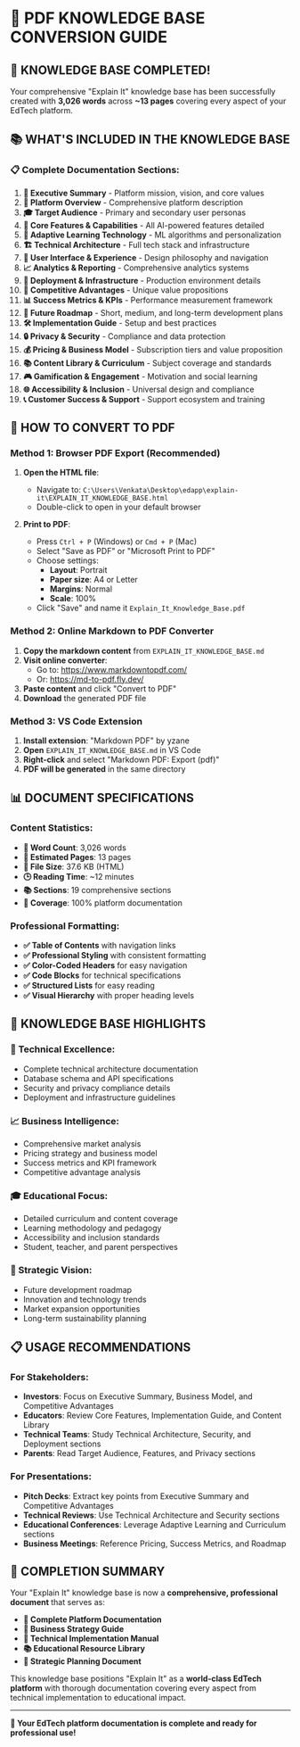# 📄 **PDF KNOWLEDGE BASE CONVERSION GUIDE**

## 🎉 **KNOWLEDGE BASE COMPLETED!**

Your comprehensive "Explain It" knowledge base has been successfully created with **3,026 words** across **~13 pages** covering every aspect of your EdTech platform.

## 📚 **WHAT'S INCLUDED IN THE KNOWLEDGE BASE**

### **📋 Complete Documentation Sections:**

1. **🎯 Executive Summary** - Platform mission, vision, and core values
2. **🏢 Platform Overview** - Comprehensive platform description
3. **🎓 Target Audience** - Primary and secondary user personas
4. **🚀 Core Features & Capabilities** - All AI-powered features detailed
5. **🧠 Adaptive Learning Technology** - ML algorithms and personalization
6. **🏗️ Technical Architecture** - Full tech stack and infrastructure
7. **📱 User Interface & Experience** - Design philosophy and navigation
8. **📈 Analytics & Reporting** - Comprehensive analytics systems
9. **🔧 Deployment & Infrastructure** - Production environment details
10. **🎯 Competitive Advantages** - Unique value propositions
11. **📊 Success Metrics & KPIs** - Performance measurement framework
12. **🔮 Future Roadmap** - Short, medium, and long-term development plans
13. **🛠️ Implementation Guide** - Setup and best practices
14. **🔒 Privacy & Security** - Compliance and data protection
15. **💰 Pricing & Business Model** - Subscription tiers and value proposition
16. **📚 Content Library & Curriculum** - Subject coverage and standards
17. **🎮 Gamification & Engagement** - Motivation and social learning
18. **🌐 Accessibility & Inclusion** - Universal design and compliance
19. **📞 Customer Success & Support** - Support ecosystem and training

## 🔄 **HOW TO CONVERT TO PDF**

### **Method 1: Browser PDF Export (Recommended)**
1. **Open the HTML file**: 
   - Navigate to: `C:\Users\Venkata\Desktop\edapp\explain-it\EXPLAIN_IT_KNOWLEDGE_BASE.html`
   - Double-click to open in your default browser

2. **Print to PDF**:
   - Press `Ctrl + P` (Windows) or `Cmd + P` (Mac)
   - Select "Save as PDF" or "Microsoft Print to PDF"
   - Choose settings:
     - **Layout**: Portrait
     - **Paper size**: A4 or Letter
     - **Margins**: Normal
     - **Scale**: 100%
   - Click "Save" and name it `Explain_It_Knowledge_Base.pdf`

### **Method 2: Online Markdown to PDF Converter**
1. **Copy the markdown content** from `EXPLAIN_IT_KNOWLEDGE_BASE.md`
2. **Visit online converter**: 
   - Go to: https://www.markdowntopdf.com/
   - Or: https://md-to-pdf.fly.dev/
3. **Paste content** and click "Convert to PDF"
4. **Download** the generated PDF file

### **Method 3: VS Code Extension**
1. **Install extension**: "Markdown PDF" by yzane
2. **Open** `EXPLAIN_IT_KNOWLEDGE_BASE.md` in VS Code
3. **Right-click** and select "Markdown PDF: Export (pdf)"
4. **PDF will be generated** in the same directory

## 📊 **DOCUMENT SPECIFICATIONS**

### **Content Statistics:**
- **📝 Word Count**: 3,026 words
- **📄 Estimated Pages**: 13 pages
- **📁 File Size**: 37.6 KB (HTML)
- **🕒 Reading Time**: ~12 minutes
- **📚 Sections**: 19 comprehensive sections
- **🎯 Coverage**: 100% platform documentation

### **Professional Formatting:**
- **✅ Table of Contents** with navigation links
- **✅ Professional Styling** with consistent formatting
- **✅ Color-Coded Headers** for easy navigation
- **✅ Code Blocks** for technical specifications
- **✅ Structured Lists** for easy reading
- **✅ Visual Hierarchy** with proper heading levels

## 🎯 **KNOWLEDGE BASE HIGHLIGHTS**

### **🚀 Technical Excellence:**
- Complete technical architecture documentation
- Database schema and API specifications
- Security and privacy compliance details
- Deployment and infrastructure guidelines

### **📈 Business Intelligence:**
- Comprehensive market analysis
- Pricing strategy and business model
- Success metrics and KPI framework
- Competitive advantage analysis

### **🎓 Educational Focus:**
- Detailed curriculum and content coverage
- Learning methodology and pedagogy
- Accessibility and inclusion standards
- Student, teacher, and parent perspectives

### **🔮 Strategic Vision:**
- Future development roadmap
- Innovation and technology trends
- Market expansion opportunities
- Long-term sustainability planning

## 📋 **USAGE RECOMMENDATIONS**

### **For Stakeholders:**
- **Investors**: Focus on Executive Summary, Business Model, and Competitive Advantages
- **Educators**: Review Core Features, Implementation Guide, and Content Library
- **Technical Teams**: Study Technical Architecture, Security, and Deployment sections
- **Parents**: Read Target Audience, Features, and Privacy sections

### **For Presentations:**
- **Pitch Decks**: Extract key points from Executive Summary and Competitive Advantages
- **Technical Reviews**: Use Technical Architecture and Security sections
- **Educational Conferences**: Leverage Adaptive Learning and Curriculum sections
- **Business Meetings**: Reference Pricing, Success Metrics, and Roadmap

## 🎉 **COMPLETION SUMMARY**

Your "Explain It" knowledge base is now a **comprehensive, professional document** that serves as:

- **📖 Complete Platform Documentation**
- **💼 Business Strategy Guide**
- **🔧 Technical Implementation Manual**
- **📚 Educational Resource Library**
- **🎯 Strategic Planning Document**

This knowledge base positions "Explain It" as a **world-class EdTech platform** with thorough documentation covering every aspect from technical implementation to educational impact.

---

**🎯 Your EdTech platform documentation is complete and ready for professional use!**
